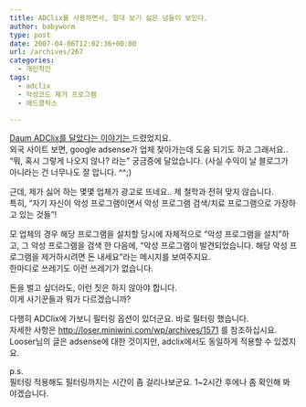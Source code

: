 ```yaml
---
title: ADClix를 사용하면서, 절대 보기 싫은 넘들이 보인다.
author: babyworm
type: post
date: 2007-04-06T12:02:36+00:00
url: /archives/267
categories:
  - 개인적인
tags:
  - adclix
  - 악성코드 제거 프로그램
  - 에드클릭스

---
```

<A href="http://babyworm.net/tatter/155" target=_blank>Daum ADClix를 달았다는 이야기는 </A>드렸었지요.  
외국 사이트 보면, google adsense가 업체 찾아가는데 도움 되기도 하고 그래서요..  
&#8220;뭐, 혹시 그렇게 나오지 않나? 라는&#8221; 궁금증에 달았습니다. (사실 수익이 날 블로그가 아니라는 건 너무나도 잘 압니다. ^^;)

근데, 제가 싫어 하는 몇몇 업체가 광고로 뜨네요.. 제 철학과 전혀 맞지 않습니다.  
특히, &#8220;자기 자신이 악성 프로그램이면서 악성 프로그램 검색/치료 프로그램으로 가장하고 있는 것들&#8221;!

모 업체의 경우 해당 프로그램을 설치할 당시에 자체적으로 &#8220;악성 프로그램을 설치&#8221;하고, 그 악성 프로그램을 검색 한 다음에, &#8220;악성 프로그램이 발견되었습니다. 해당 악성 프로그램을 제거하시려면 돈 내세요&#8221;라는 메시지를 보여주지요.  
한마디로 쓰레기도 이런 쓰레기가 없습니다. 

돈을 벌고 싶더라도, 이런 짓은 하지 않아야 합니다.  
이게 사기꾼들과 뭐가 다르겠습니까? 

다행히 ADClix에 가보니 필터링 옵션이 있더군요. 바로 필터링 했습니다.  
자세한 사항은 <http://loser.miniwini.com/wp/archives/1571>&nbsp;를 참조하십시요. Looser님의 글은 adsense에 대한 것이지만, adclix에서도 동일하게 적용할 수 있겠지요. 

p.s.  
필터링 적용해도 필터링까지는 시간이 좀 걸리나보군요. 1~2시간 후에나 좀 확인해 봐야겠습니다.